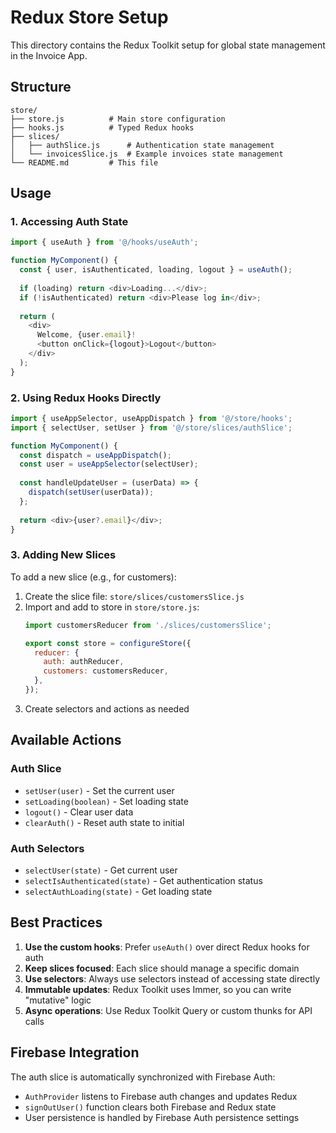 # Redux Store Setup

This directory contains the Redux Toolkit setup for global state management in the Invoice App.

## Structure

```
store/
├── store.js          # Main store configuration
├── hooks.js          # Typed Redux hooks
├── slices/
│   ├── authSlice.js      # Authentication state management
│   └── invoicesSlice.js  # Example invoices state management
└── README.md         # This file
```

## Usage

### 1. Accessing Auth State

```javascript
import { useAuth } from '@/hooks/useAuth';

function MyComponent() {
  const { user, isAuthenticated, loading, logout } = useAuth();
  
  if (loading) return <div>Loading...</div>;
  if (!isAuthenticated) return <div>Please log in</div>;
  
  return (
    <div>
      Welcome, {user.email}!
      <button onClick={logout}>Logout</button>
    </div>
  );
}
```

### 2. Using Redux Hooks Directly

```javascript
import { useAppSelector, useAppDispatch } from '@/store/hooks';
import { selectUser, setUser } from '@/store/slices/authSlice';

function MyComponent() {
  const dispatch = useAppDispatch();
  const user = useAppSelector(selectUser);
  
  const handleUpdateUser = (userData) => {
    dispatch(setUser(userData));
  };
  
  return <div>{user?.email}</div>;
}
```

### 3. Adding New Slices

To add a new slice (e.g., for customers):

1. Create the slice file: `store/slices/customersSlice.js`
2. Import and add to store in `store/store.js`:
   ```javascript
   import customersReducer from './slices/customersSlice';
   
   export const store = configureStore({
     reducer: {
       auth: authReducer,
       customers: customersReducer,
     },
   });
   ```
3. Create selectors and actions as needed

## Available Actions

### Auth Slice
- `setUser(user)` - Set the current user
- `setLoading(boolean)` - Set loading state
- `logout()` - Clear user data
- `clearAuth()` - Reset auth state to initial

### Auth Selectors
- `selectUser(state)` - Get current user
- `selectIsAuthenticated(state)` - Get authentication status
- `selectAuthLoading(state)` - Get loading state

## Best Practices

1. **Use the custom hooks**: Prefer `useAuth()` over direct Redux hooks for auth
2. **Keep slices focused**: Each slice should manage a specific domain
3. **Use selectors**: Always use selectors instead of accessing state directly
4. **Immutable updates**: Redux Toolkit uses Immer, so you can write "mutative" logic
5. **Async operations**: Use Redux Toolkit Query or custom thunks for API calls

## Firebase Integration

The auth slice is automatically synchronized with Firebase Auth:
- `AuthProvider` listens to Firebase auth changes and updates Redux
- `signOutUser()` function clears both Firebase and Redux state
- User persistence is handled by Firebase Auth persistence settings
